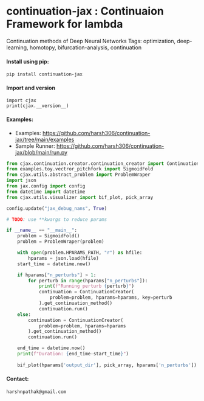 # continuation-jax : Continuaion Framework for lambda 
Continuation methods of Deep Neural Networks 
Tags: optimization, deep-learning, homotopy, bifurcation-analysis, continuation

#### Install using pip:
```
pip install continuation-jax
```

#### Import and version

```
import cjax
print(cjax.__version__)
```

#### Examples:
- Examples: https://github.com/harsh306/continuation-jax/tree/main/examples
- Sample Runner: https://github.com/harsh306/continuation-jax/blob/main/run.py

```python
from cjax.continuation.creator.continuation_creator import ContinuationCreator
from examples.toy.vectror_pitchfork import SigmoidFold
from cjax.utils.abstract_problem import ProblemWraper
import json
from jax.config import config
from datetime import datetime
from cjax.utils.visualizer import bif_plot, pick_array

config.update("jax_debug_nans", True)

# TODO: use **kwargs to reduce params

if __name__ == "__main__":
    problem = SigmoidFold()
    problem = ProblemWraper(problem)

    with open(problem.HPARAMS_PATH, "r") as hfile:
        hparams = json.load(hfile)
    start_time = datetime.now()

    if hparams["n_perturbs"] > 1:
        for perturb in range(hparams["n_perturbs"]):
            print(f"Running perturb {perturb}")
            continuation = ContinuationCreator(
                problem=problem, hparams=hparams, key=perturb
            ).get_continuation_method()
            continuation.run()
    else:
        continuation = ContinuationCreator(
            problem=problem, hparams=hparams
        ).get_continuation_method()
        continuation.run()

    end_time = datetime.now()
    print(f"Duration: {end_time-start_time}")
    
    bif_plot(hparams['output_dir'], pick_array, hparams['n_perturbs'])
```
   

#### Contact: 
`harshnpathak@gmail.com`
